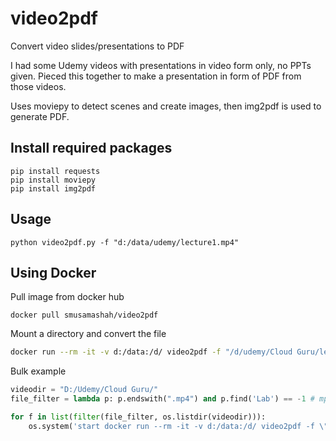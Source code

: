 # video2pdf
Convert video slides/presentations to PDF

I had some Udemy videos with presentations in video form only, no PPTs given. Pieced this together to make a presentation in form of PDF from those videos. 

Uses moviepy to detect scenes and create images, then img2pdf is used to generate PDF.

## Install required packages

```
pip install requests
pip install moviepy
pip install img2pdf
```

## Usage

```
python video2pdf.py -f "d:/data/udemy/lecture1.mp4"
```

## Using Docker

Pull image from docker hub

```
docker pull smusamashah/video2pdf
```

Mount a directory and convert the file

```bash
docker run --rm -it -v d:/data:/d/ video2pdf -f "/d/udemy/Cloud Guru/lecture1.mp4"
```

Bulk example

```python
videodir = "D:/Udemy/Cloud Guru/"
file_filter = lambda p: p.endswith(".mp4") and p.find('Lab') == -1 # mp4 videos which do not contain the word 'Lab'

for f in list(filter(file_filter, os.listdir(videodir))):
    os.system('start docker run --rm -it -v d:/data:/d/ video2pdf -f \"/d/udemy/Cloud Guru/'+f+'"')
```
